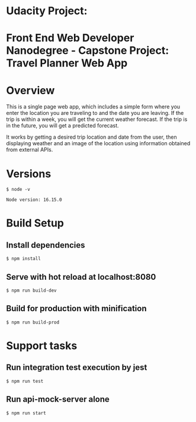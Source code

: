 # Udacity Project:

# Front End Web Developer Nanodegree - Capstone Project: Travel Planner Web App

# Overview

This is a single page web app, which includes a simple form where you enter the location you are traveling to and the date you are leaving. If the trip is within a week, you will get the current weather forecast. If the trip is in the future, you will get a predicted forecast.

It works by getting a desired trip location and date from the user, then displaying weather and an image of the location using information obtained from external APIs.

# Versions

```
$ node -v

Node version: 16.15.0
```

# Build Setup

## Install dependencies

```
$ npm install
```

## Serve with hot reload at localhost:8080

```
$ npm run build-dev
```

## Build for production with minification

```
$ npm run build-prod
```

# Support tasks

## Run integration test execution by jest

```
$ npm run test
```

## Run api-mock-server alone

```
$ npm run start
```
